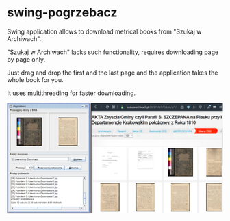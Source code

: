 # swing-pogrzebacz

Swing application allows to download metrical books from "Szukaj w Archiwach".

"Szukaj w Archiwach" lacks such functionality, requires downloading page by page only.

Just drag and drop the first and the last page and the application takes the whole book for you.

It uses multithreading for faster downloading.

![Pogrzebacz in action](PogrzebaczScreenshot.png)
